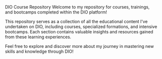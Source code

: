 DIO Course Repository
Welcome to my repository for courses, trainings, and bootcamps completed within the DIO platform!

This repository serves as a collection of all the educational content I've undertaken on DIO, including courses, specialized formations, and intensive bootcamps. Each section contains valuable insights and resources gained from these learning experiences.

Feel free to explore and discover more about my journey in mastering new skills and knowledge through DIO!
